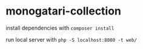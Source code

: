 # monogatari-collection

install dependencies with `composer install`

run local server with `php -S localhost:8080 -t web/`
